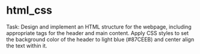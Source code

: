 # html_css
Task:  Design and implement an HTML structure for the webpage, including appropriate tags for the header and main content.  Apply CSS styles to set the background color of the header to light blue (#87CEEB) and center align the text within it.
